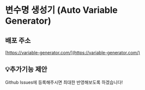# 변수명 생성기 (Auto Variable Generator)

## 배포 주소
[https://variable-generator.com/](https://variable-generator.com/)

## 💡추가기능 제안
Github Issues에 등록해주시면 최대한 반영해보도록 하겠습니다!
